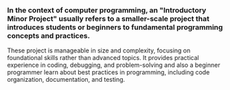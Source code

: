 ### In the context of computer programming, an "Introductory Minor Project" usually refers to a smaller-scale project that introduces students or beginners to fundamental programming concepts and practices.

These project is manageable in size and complexity, focusing on foundational skills rather than advanced topics. It provides practical experience in coding, debugging, and problem-solving and also a beginner programmer learn about best practices in programming, including code organization, documentation, and testing.
